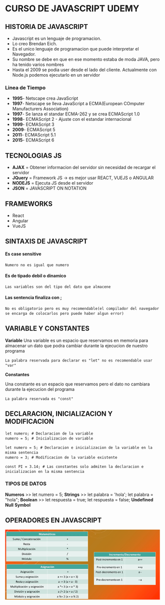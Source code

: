 # CURSO DE JAVASCRIPT UDEMY

## HISTORIA DE JAVASCRIPT

- Javascript es un lenguaje de programacion.
- Lo creo Brendan Eich.
- Es el unico lenguaje de programacion que puede interpretar el Navegador.
- Su nombre se debe en que en ese momento estaba de moda JAVA, pero ha tenido varios nombres
- Hasta el 2009 se podia user desde el lado del cliente. Actualmente con Node.js podemos ejecutarlo en un servidor

### Linea de Tiempo

- **1995**- Netscape crea JavaScript
- **1997**- Netscape se lleva JavaScript a ECMA(European COmputer Manufacturers Association)
- **1997**- Se lanza el standar ECMA-262 y se crea ECMAScript 1.0
- **1998**- ECMAScript 2 - Ajuste con el estandar internacional
- **1999**- ECMAScript 3
- **2009**- ECMAScript 5
- **2011**- ECMAScript 5.1
- **2015**- ECMAScript 6

## TECNOLOGIAS JS

- **AJAX** = Obtener informacion del servidor sin necesidad de recargar el servidor
- **JQuery** = Framework JS -> es mejor usar REACT, VUEJS o ANGULAR
- **NODEJS** = Ejecuta JS desde el servidor
- **JSON** = JAVASCRIPT ON NOTATION

## FRAMEWORKS

- React
- Angular
- VueJS

## SINTAXIS DE JAVASCRIPT

#### Es case sensitive

    Numero no es igual que numero

#### Es de tipado debil o dinamico

    Las variables son del tipo del dato que almacene

#### Las sentencia finaliza con ;

    No es obligatorio pero es muy recomendable(el compilador del navegador se encarga de colocarlos pero puede haber algun error)

## VARIABLE Y CONSTANTES

**Variable**
Una variable es un espacio que reservamos en memoria para almacenar un dato que podra cambiar durante la ejecucion de nuestro programa

    La palabra reservada para declarar es "let" no es recomendable usar "var"

**Constantes**

Una constante es un espacio que reservamos pero el dato no cambiara durante la ejecucion del programa

    La palabra reservada es "const"

## DECLARACION, INICIALIZACION Y MODIFICACION

```
let numero; # Declaracion de la variable
numero = 5; # Inicializacion de variable
```

```
let numero = 5; # Declaracion e inicializacion de la variable en la misma sentencia
numero = 3; # Modificacion de la variable existente
```

```
const PI = 3.14; # Las constantes solo admiten la declaracion e inicializacion en la misma sentencia
```

### TIPOS DE DATOS

**Numeros** >> let numero = 5;
**Strings** >> let palabra = 'hola'; let palabra = "hola";
**Boolean** >> let respuesta = true; let respuesta = false;
**Undefined**
**Null**
**Symbol**

## OPERADORES EN JAVASCRIPT

![OPERADORES](./images/operadores_js.PNG)
